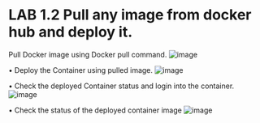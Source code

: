 # LAB 1.2 Pull any image from docker hub and deploy it.

Pull Docker image using Docker pull command.
![image](https://user-images.githubusercontent.com/71546848/220198499-04ee766e-158a-4e32-a254-5532c777264f.png)

• Deploy the Container using pulled image.
![image](https://user-images.githubusercontent.com/71546848/220198522-0ff85907-103f-4a8e-b16f-0a2e7ee14ff4.png)

• Check the deployed Container status and login into the container.
![image](https://user-images.githubusercontent.com/71546848/220198564-f08c0041-d063-49af-84f1-47d9d1d54ac9.png)

• Check the status of the deployed container image
![image](https://user-images.githubusercontent.com/71546848/220198604-93ffbb96-58e5-4631-acfb-cf2139909d0d.png)
